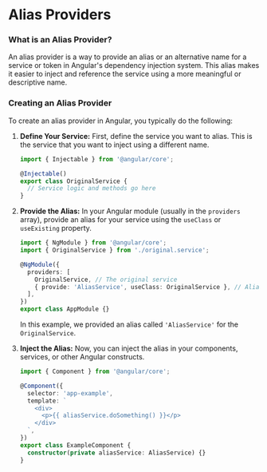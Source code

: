 # Alias Providers

### What is an Alias Provider?

An alias provider is a way to provide an alias or an alternative name for a service or token in Angular's dependency injection system. This alias makes it easier to inject and reference the service using a more meaningful or descriptive name.

### Creating an Alias Provider

To create an alias provider in Angular, you typically do the following:

1. **Define Your Service:**
   First, define the service you want to alias. This is the service that you want to inject using a different name.

   ```typescript
   import { Injectable } from '@angular/core';

   @Injectable()
   export class OriginalService {
     // Service logic and methods go here
   }
   ```

2. **Provide the Alias:**
   In your Angular module (usually in the `providers` array), provide an alias for your service using the `useClass` or `useExisting` property.

   ```typescript
   import { NgModule } from '@angular/core';
   import { OriginalService } from './original.service';

   @NgModule({
     providers: [
       OriginalService, // The original service
       { provide: 'AliasService', useClass: OriginalService }, // Alias provider
     ],
   })
   export class AppModule {}
   ```

   In this example, we provided an alias called `'AliasService'` for the `OriginalService`.

3. **Inject the Alias:**
   Now, you can inject the alias in your components, services, or other Angular constructs.

   ```typescript
   import { Component } from '@angular/core';

   @Component({
     selector: 'app-example',
     template: `
       <div>
         <p>{{ aliasService.doSomething() }}</p>
       </div>
     `,
   })
   export class ExampleComponent {
     constructor(private aliasService: AliasService) {}
   }
   ```